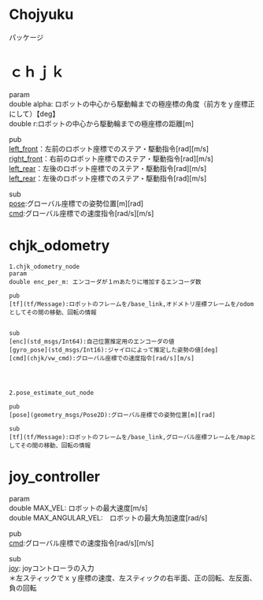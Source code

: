 # Chojyuku


パッケージ


# ｃｈｊｋ  
param  
double alpha: ロボットの中心から駆動輪までの極座標の角度（前方をｙ座標正にして）【deg】  
double r:ロボットの中心から駆動輪までの極座標の距離[m]  


pub  
[left_front](chjk/unit_cmd)：左前のロボット座標でのステア・駆動指令[rad][m/s]  
[right_front](chjk/unit_cmd)：右前のロボット座標でのステア・駆動指令[rad][m/s]  
[left_rear](chjk/unit_cmd)：左後のロボット座標でのステア・駆動指令[rad][m/s]  
[left_rear](chjk/unit_cmd)：左後のロボット座標でのステア・駆動指令[rad][m/s]  

sub  
[pose](geometry_msgs/Pose2D):グローバル座標での姿勢位置[m][rad]  
[cmd](chjk/vw_cmd):グローバル座標での速度指令[rad/s][m/s]  


# chjk_odometry  

	1.chjk_odometry_node
	param
	double enc_per_m: エンコーダが１ｍあたりに増加するエンコーダ数

	pub
	[tf](tf/Message):ロボットのフレームを/base_link,オドメトリ座標フレームを/odomとしてその間の移動、回転の情報


	sub
	[enc](std_msgs/Int64):自己位置推定用のエンコーダの値
	[gyro_pose](std_msgs/Int16):ジャイロによって推定した姿勢の値[deg]
	[cmd](chjk/vw_cmd):グローバル座標での速度指令[rad/s][m/s]




	2.pose_estimate_out_node

	pub
	[pose](geometry_msgs/Pose2D):グローバル座標での姿勢位置[m][rad]

	sub
	[tf](tf/Message):ロボットのフレームを/base_link,グローバル座標フレームを/mapとしてその間の移動、回転の情報



# joy_controller  
param  
double MAX_VEL: ロボットの最大速度[m/s]  
double MAX_ANGULAR_VEL:　ロボットの最大角加速度[rad/s]  

pub  
[cmd](chjk/vw_cmd):グローバル座標での速度指令[rad/s][m/s]  

sub  
[joy](sensor_msgs/Joy): joyコントローラの入力  
＊左スティックでｘｙ座標の速度、左スティックの右半面、正の回転、左反面、負の回転  







